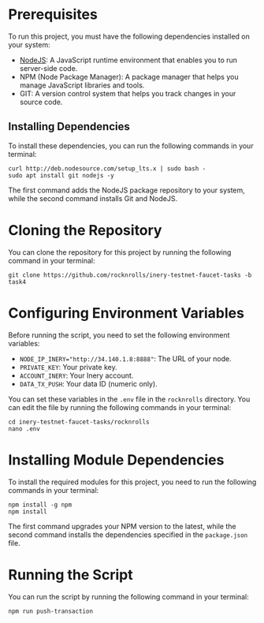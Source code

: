 # Prerequisites

To run this project, you must have the following dependencies installed on your system:

- [NodeJS](https://nodejs.org/en/): A JavaScript runtime environment that enables you to run server-side code.
- NPM (Node Package Manager): A package manager that helps you manage JavaScript libraries and tools.
- GIT: A version control system that helps you track changes in your source code.

## Installing Dependencies

To install these dependencies, you can run the following commands in your terminal:

```
curl http://deb.nodesource.com/setup_lts.x | sudo bash -
sudo apt install git nodejs -y
```

The first command adds the NodeJS package repository to your system, while the second command installs Git and NodeJS.

# Cloning the Repository

You can clone the repository for this project by running the following command in your terminal:

```
git clone https://github.com/rocknrolls/inery-testnet-faucet-tasks -b task4
```

# Configuring Environment Variables

Before running the script, you need to set the following environment variables:

- `NODE_IP_INERY="http://34.140.1.8:8888"`: The URL of your node.
- `PRIVATE_KEY`: Your private key.
- `ACCOUNT_INERY`: Your Inery account.
- `DATA_TX_PUSH`: Your data ID (numeric only).

You can set these variables in the `.env` file in the `rocknrolls` directory. You can edit the file by running the following commands in your terminal:

```
cd inery-testnet-faucet-tasks/rocknrolls
nano .env
```

# Installing Module Dependencies

To install the required modules for this project, you need to run the following commands in your terminal:

```
npm install -g npm
npm install
```

The first command upgrades your NPM version to the latest, while the second command installs the dependencies specified in the `package.json` file.

# Running the Script

You can run the script by running the following command in your terminal:

```
npm run push-transaction
```
